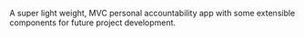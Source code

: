A super light weight, MVC personal accountability app with some extensible components for future project development.